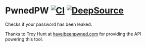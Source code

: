 # PwnedPW [![CI](https://github.com/luketainton/PwnedPW/actions/workflows/ci.yml/badge.svg?branch=main)](https://github.com/luketainton/PwnedPW/actions/workflows/ci.yml) [![DeepSource](https://deepsource.io/gh/luketainton/PwnedPW.svg/?label=active+issues&show_trend=true&token=ixvC84GAzqMFkrkIbXlWoTHa)](https://deepsource.io/gh/luketainton/PwnedPW/?ref=repository-badge)

Checks if your password has been leaked.

Thanks to Troy Hunt at [haveibeenpwned.com](https://haveibeenpwned.com) for providing the API powering this tool.
